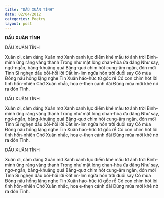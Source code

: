 ```yaml
---
title: "DẤU XUÂN TÌNH"
date: 02/04/2012
categories: Poetry
layout: post
---
```


**DẤU XUÂN TÌNH**

DẤU XUÂN TÌNH





Xuân ơi, cảm dáng Xuân mơ
Xanh xanh lục điểm khẻ mầu tơ ánh trời
Bình-minh ửng ráng vàng thanh
Trong như mật lỏng chan-hòa ứa dâng
Như say, ngơ-ngẩn, bâng-khuâng quá
Bâng-quơ chim hót cung-âm ngân, đón mời
Tình Si nghẹn dấu bồi-hồi lời
Đất im-lìm ngửa hôn trời đuối say
Cỏ mùa Đông nâu hồng lặng nghe
Tin Xuân háo-hức từ gốc rể
Có con chim hót lời tình hồn-nhiên
Chờ Xuân nhắc, hoa e-thẹn cánh đài
Đúng mùa mới khẻ nở ra đón Tình.

DẤU XUÂN TÌNH





Xuân ơi, cảm dáng Xuân mơ
Xanh xanh lục điểm khẻ mầu tơ ánh trời
Bình-minh ửng ráng vàng thanh
Trong như mật lỏng chan-hòa ứa dâng
Như say, ngơ-ngẩn, bâng-khuâng quá
Bâng-quơ chim hót cung-âm ngân, đón mời
Tình Si nghẹn dấu bồi-hồi lời
Đất im-lìm ngửa hôn trời đuối say
Cỏ mùa Đông nâu hồng lặng nghe
Tin Xuân háo-hức từ gốc rể
Có con chim hót lời tình hồn-nhiên
Chờ Xuân nhắc, hoa e-thẹn cánh đài
Đúng mùa mới khẻ nở ra đón Tình.

DẤU XUÂN TÌNH





Xuân ơi, cảm dáng Xuân mơ
Xanh xanh lục điểm khẻ mầu tơ ánh trời
Bình-minh ửng ráng vàng thanh
Trong như mật lỏng chan-hòa ứa dâng
Như say, ngơ-ngẩn, bâng-khuâng quá
Bâng-quơ chim hót cung-âm ngân, đón mời
Tình Si nghẹn dấu bồi-hồi lời
Đất im-lìm ngửa hôn trời đuối say
Cỏ mùa Đông nâu hồng lặng nghe
Tin Xuân háo-hức từ gốc rể
Có con chim hót lời tình hồn-nhiên
Chờ Xuân nhắc, hoa e-thẹn cánh đài
Đúng mùa mới khẻ nở ra đón Tình.
